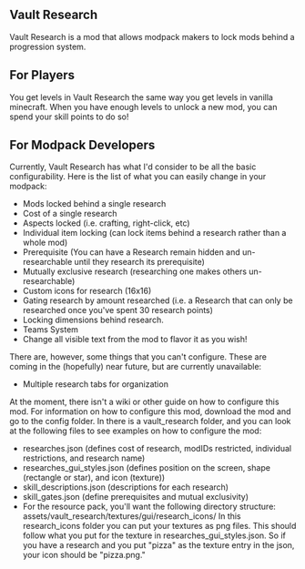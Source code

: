 ## Vault Research

Vault Research is a mod that allows modpack makers to lock mods behind a progression system.

## For Players

You get levels in Vault Research the same way you get levels in vanilla minecraft. When you have enough levels to unlock a new mod, you can spend your skill points to do so!

## For Modpack Developers

Currently, Vault Research has what I'd consider to be all the basic configurability. Here is the list of what you can easily change in your modpack:

* Mods locked behind a single research
* Cost of a single research
* Aspects locked (i.e. crafting, right-click, etc)
* Individual item locking (can lock items behind a research rather than a whole mod)
* Prerequisite (You can have a Research remain hidden and un-researchable until they research its prerequisite)
* Mutually exclusive research (researching one makes others un-researchable)
* Custom icons for research (16x16)
* Gating research by amount researched (i.e. a Research that can only be researched once you've spent 30 research points)
* Locking dimensions behind research.
* Teams System
* Change all visible text from the mod to flavor it as you wish!

There are, however, some things that you can't configure. These are coming in the (hopefully) near future, but are currently unavailable:
* Multiple research tabs for organization

At the moment, there isn't a wiki or other guide on how to configure this mod. For information on how to configure this mod, download the mod and go to the config folder. In there is a vault_research folder, and you can look at the following files to see examples on how to configure the mod:
* researches.json (defines cost of research, modIDs restricted, individual restrictions, and research name)
* researches_gui_styles.json (defines position on the screen, shape (rectangle or star), and icon (texture))
* skill_descriptions.json (descriptions for each research)
* skill_gates.json (define prerequisites and mutual exclusivity)
* For the resource pack, you'll want the following directory structure: assets/vault_research/textures/gui/research_icons/ In this research_icons folder you can put your textures as png files. This should follow what you put for the texture in researches_gui_styles.json. So if you have a research and you put "pizza" as the texture entry in the json, your icon should be "pizza.png."
